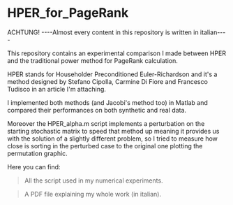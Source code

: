 # HPER_for_PageRank
ACHTUNG! ----Almost every content in this repository is written in italian----

This repository contains an experimental comparison I made between HPER and the traditional power method for PageRank calculation.

HPER stands for Householder Preconditioned Euler-Richardson and it's a method designed by Stefano Cipolla, Carmine Di Fiore and Francesco Tudisco in an article I'm attaching.

I implemented both methods (and Jacobi's method too) in Matlab and compared their performances on both synthetic and real data.

Moreover the HPER_alpha.m script implements a perturbation on the starting stochastic matrix to speed that method up meaning it provides us with the solution of a slightly different problem, so I tried to measure how close is sorting in the perturbed case to the original one plotting the permutation graphic.

Here you can find:
>All the script used in my numerical experiments.

>A PDF file explaining my whole work (in italian).
